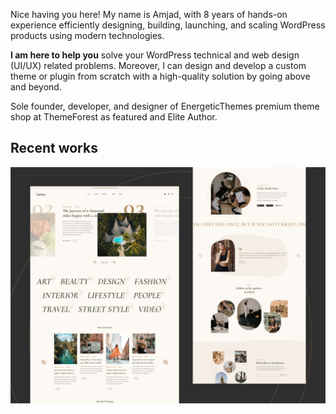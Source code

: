 Nice having you here! My name is Amjad, with 8 years of hands-on experience efficiently designing, building, launching, and scaling WordPress products using modern technologies.

**I am here to help you** solve your WordPress technical and web design (UI/UX) related problems. Moreover, I can design and develop a custom theme or plugin from scratch with a high-quality solution by going above and beyond.
 
Sole founder, developer, and designer of EnergeticThemes premium theme shop at ThemeForest as featured and Elite Author. 


## Recent works

[![Andaaz WordPress Theme](https://raw.githubusercontent.com/amjadr360/amjadr360/c8f7e599044379cce08314d5a1fd72bbec6d300e/images/andaaz.png)](https://www.energeticthemes.com/themes/andaaz/)
